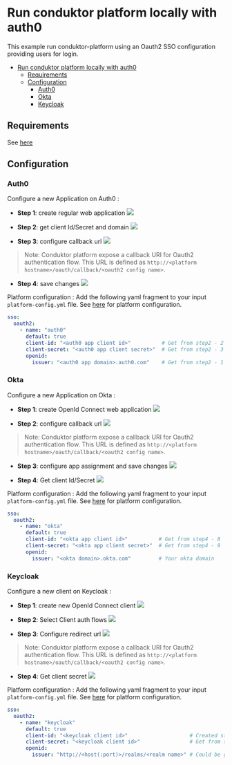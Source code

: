 # Run conduktor platform locally with auth0

This example run conduktor-platform using an Oauth2 SSO configuration providing users for login.

<!-- TOC -->
* [Run conduktor platform locally with auth0](#run-conduktor-platform-locally-with-auth0)
  * [Requirements](#requirements)
  * [Configuration](#configuration)
    * [Auth0](#auth0)
    * [Okta](#okta)
    * [Keycloak](#keycloak)
<!-- TOC -->

## Requirements

See [here](../README.md#requirements-📑)


## Configuration

### Auth0
Configure a new Application on Auth0 :

- **Step 1**: create regular web application
![](assets/auth0-app-step1.png)

- **Step 2**: get client Id/Secret and domain
![](assets/auth0-app-step2.png)

- **Step 3**: configure callback url
![](assets/auth0-app-step3.png)

> Note: Conduktor platform expose a callback URI for Oauth2 authentication flow. 
>This URL is defined as `http://<platform hostname>/oauth/callback/<oauth2 config name>`.

- **Step 4**: save changes
![](assets/auth0-app-step4.png)

Platform configuration : 
Add the following yaml fragment to your input `platform-config.yml` file. See [here](../README.md#platform-configuration) for platform configuration.
```yaml
sso:
  oauth2:
    - name: "auth0"
      default: true
      client-id: "<auth0 app client id>"          # Get from step2 - 2
      client-secret: "<auth0 app client secret>"  # Get from step2 - 3
      openid:
        issuer: "<auth0 app domain>.auth0.com"    # Get from step2 - 1 
```

### Okta
Configure a new Application on Okta :

- **Step 1**: create OpenId Connect web application
![](assets/okta-app-step1.png)

- **Step 2**: configure callback url
![](assets/okta-app-step2.png)

> Note: Conduktor platform expose a callback URI for Oauth2 authentication flow. 
>This URL is defined as `http://<platform hostname>/oauth/callback/<oauth2 config name>`.

- **Step 3**: configure app assignment and save changes
![](assets/okta-app-step3.png)

- **Step 4**: Get client Id/Secret
![](assets/okta-app-step4.png)

Platform configuration :
Add the following yaml fragment to your input `platform-config.yml` file. See [here](../README.md#platform-configuration) for platform configuration.
```yaml
sso:
  oauth2:
    - name: "okta"
      default: true
      client-id: "<okta app client id>"          # Get from step4 - 8
      client-secret: "<okta app client secret>"  # Get from step4 - 9
      openid:
        issuer: "<okta domain>.okta.com"         # Your okta domain
```

### Keycloak
Configure a new client on Keycloak :

- **Step 1**: create new OpenId Connect client
![](assets/keycloak-app-step1.png)


- **Step 2**: Select Client auth flows 
![](assets/keycloak-app-step2.png)


- **Step 3**: Configure redirect url 
![](assets/keycloak-app-step3.png)

> Note: Conduktor platform expose a callback URI for Oauth2 authentication flow. 
>This URL is defined as `http://<platform hostname>/oauth/callback/<oauth2 config name>`.

- **Step 4**: Get client secret
![](assets/keycloak-app-step4.png)


Platform configuration : 
Add the following yaml fragment to your input `platform-config.yml` file. See [here](../README.md#platform-configuration) for platform configuration.
```yaml
sso:
  oauth2:
    - name: "keycloak"
      default: true
      client-id: "<keycloak client id>"                    # Created step 1 - 2
      client-secret: "<keycloak client id>"                # Get from step 4 - 5
      openid:
        issuer: "http://<host(:port)>/realms/<realm name>" # Could be get from the OpenI Endpoint configuration (.well-known) output on Realm settings page.
```
